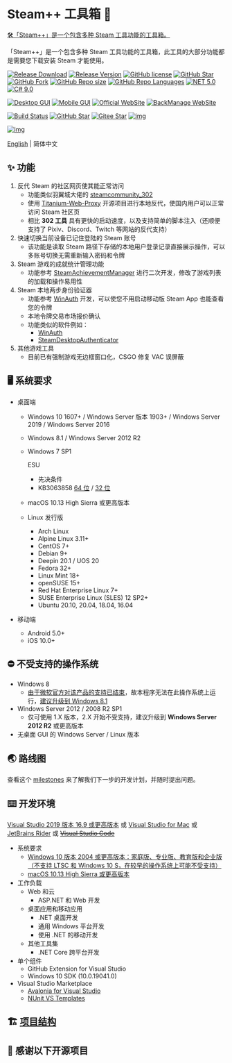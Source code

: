 # Steam++ 工具箱 🧰

[🛠「Steam++」是一个包含多种 Steam 工具功能的工具箱。](https://github.com/SteamTools-Team/SteamTools)

「Steam++」是一个包含多种 Steam 工具功能的工具箱，此工具的大部分功能都是需要您下载安装 Steam 才能使用。

[![Release Download](https://camo.githubusercontent.com/16024324be04987309996739fe5b4d819e6fdc6402b1c02c85768d1252a21361/68747470733a2f2f696d672e736869656c64732e696f2f6769746875622f646f776e6c6f6164732f726d6261646d696e2f537465616d546f6f6c732f6c61746573742f746f74616c3f7374796c653d666c61742d737175617265)](https://camo.githubusercontent.com/16024324be04987309996739fe5b4d819e6fdc6402b1c02c85768d1252a21361/68747470733a2f2f696d672e736869656c64732e696f2f6769746875622f646f776e6c6f6164732f726d6261646d696e2f537465616d546f6f6c732f6c61746573742f746f74616c3f7374796c653d666c61742d737175617265) [![Release Version](https://camo.githubusercontent.com/3529cdf32136d10e30151ff6cbb4849c8a017700b0331c61010d7e3bd67274aa/68747470733a2f2f696d672e736869656c64732e696f2f6769746875622f762f72656c656173652f726d6261646d696e2f537465616d546f6f6c733f7374796c653d666c61742d737175617265)](https://github.com/rmbadmin/SteamTools/releases/latest) [![GitHub license](https://camo.githubusercontent.com/745bddc3e0e2f48a5e8ffd5f7dc4e2d2c11ee272646e2a7d585b2a76253550db/68747470733a2f2f696d672e736869656c64732e696f2f6769746875622f6c6963656e73652f726d6261646d696e2f537465616d546f6f6c733f7374796c653d666c61742d737175617265)](https://github.com/SteamTools-Team/SteamTools/blob/develop/LICENSE) [![GitHub Star](https://camo.githubusercontent.com/45ceedec6ef8dd707ba156f27552fece634793ff44be9e03fcecae2aa763f7d4/68747470733a2f2f696d672e736869656c64732e696f2f6769746875622f73746172732f726d6261646d696e2f537465616d546f6f6c733f7374796c653d666c61742d737175617265)](https://github.com/rmbadmin/SteamTools/stargazers) [![GitHub Fork](https://camo.githubusercontent.com/a280eb46106cd0f081d31973695151d228bc4f3386e6b531a581e531c354f661/68747470733a2f2f696d672e736869656c64732e696f2f6769746875622f666f726b732f726d6261646d696e2f537465616d546f6f6c733f7374796c653d666c61742d737175617265)](https://github.com/rmbadmin/SteamTools/network/members) [![GitHub Repo size](https://camo.githubusercontent.com/5f1233eb89886ff7aa71a8ef8a0a33e7cba89b82450346bf9a49b8cf70985b39/68747470733a2f2f696d672e736869656c64732e696f2f6769746875622f7265706f2d73697a652f726d6261646d696e2f537465616d546f6f6c733f7374796c653d666c61742d73717561726526636f6c6f723d336362333731)](https://camo.githubusercontent.com/5f1233eb89886ff7aa71a8ef8a0a33e7cba89b82450346bf9a49b8cf70985b39/68747470733a2f2f696d672e736869656c64732e696f2f6769746875622f7265706f2d73697a652f726d6261646d696e2f537465616d546f6f6c733f7374796c653d666c61742d73717561726526636f6c6f723d336362333731) [![GitHub Repo Languages](https://camo.githubusercontent.com/fad21e7b821dd8ac26e689a12118390b505f8c7ee5999f31c48c52527dc7d31f/68747470733a2f2f696d672e736869656c64732e696f2f6769746875622f6c616e6775616765732f746f702f537465616d546f6f6c732d5465616d2f537465616d546f6f6c733f7374796c653d666c61742d737175617265)](https://github.com/SteamTools-Team/SteamTools/search?l=c%23) [![NET 5.0](https://camo.githubusercontent.com/f98be9f56346ba47d10afaa9cc3024127b6de309e8dc04accdf49725e7c86434/68747470733a2f2f696d672e736869656c64732e696f2f62616467652f646f746e65742d352e302d707572706c652e7376673f7374796c653d666c61742d73717561726526636f6c6f723d353132626434)](https://docs.microsoft.com/zh-cn/dotnet/core/dotnet-five) [![C# 9.0](https://camo.githubusercontent.com/48c6bc4fc44185450a6d9218978732e71756f4aec91859093453a759442ce266/68747470733a2f2f696d672e736869656c64732e696f2f62616467652f632532332d392e302d627269676874677265656e2e7376673f7374796c653d666c61742d73717561726526636f6c6f723d366461383661)](https://docs.microsoft.com/zh-cn/dotnet/csharp/whats-new/csharp-9)

[![Desktop GUI](https://camo.githubusercontent.com/0634d9b0f0706e52020b07eb19aa400c4e17b5adeb9c517614172fde35eddf89/68747470733a2f2f696d672e736869656c64732e696f2f62616467652f677569406465736b746f702d4176616c6f6e696155492d707572706c652e7376673f7374796c653d666c61742d73717561726526636f6c6f723d386334356162)](https://github.com/AvaloniaUI/Avalonia) [![Mobile GUI](https://camo.githubusercontent.com/07aa1e26987fe028e27c23cea1c6d6a4a44ac3c293474a1f243e3ae135bd94c5/68747470733a2f2f696d672e736869656c64732e696f2f62616467652f677569406d6f62696c652d58616d6172696e2e466f726d732d626c75652e7376673f7374796c653d666c61742d73717561726526636f6c6f723d333439386462)](https://github.com/xamarin/Xamarin.Forms) [![Official WebSite](https://camo.githubusercontent.com/7349e059910232d630ad799888f54815463dfa0279c4e12d33f2617d5a98a8a1/68747470733a2f2f696d672e736869656c64732e696f2f62616467652f77656273697465406f6666696369616c2d416e7425323044657369676e2532306f6625323052656163742d626c75652e7376673f7374796c653d666c61742d73717561726526636f6c6f723d363164616662)](https://github.com/ant-design/ant-design) [![BackManage WebSite](https://camo.githubusercontent.com/3b9ba9e257d222fa7347aee938166857c1ad170095fb2f6194d26f1d1a076ecf/68747470733a2f2f696d672e736869656c64732e696f2f62616467652f77656273697465406261636b5f6d616e6167652d416e7425323044657369676e2532306f66253230426c617a6f722d707572706c652e7376673f7374796c653d666c61742d73717561726526636f6c6f723d353132626434)](https://github.com/ant-design-blazor/ant-design-blazor)

[![Build Status](https://camo.githubusercontent.com/3a1ccb5382d9b1f6e576bae6dd46e5d4cc3a083e120222f42493d9e43b703dc4/68747470733a2f2f696d672e736869656c64732e696f2f656e64706f696e742e7376673f75726c3d6874747073253341253246253246616374696f6e732d62616467652e6174726f782e646576253246537465616d546f6f6c732d5465616d253246537465616d546f6f6c732532466261646765253346726566253344646576656c6f70267374796c653d666c61742d737175617265)](https://actions-badge.atrox.dev/SteamTools-Team/SteamTools/goto?ref=develop) [![GitHub Star](https://camo.githubusercontent.com/0e87312034da07d74191156c2224fd7307fa86568bddd2cc44af2b8679361e93/68747470733a2f2f696d672e736869656c64732e696f2f6769746875622f73746172732f726d6261646d696e2f537465616d546f6f6c732e7376673f7374796c653d736f6369616c)](https://github.com/SteamTools-Team/SteamTools) [![Gitee Star](https://camo.githubusercontent.com/4094d8252ed0035c31f0711891dccec0daeff13261bb0f59093c85836c05af4b/68747470733a2f2f67697465652e636f6d2f726d6267616d652f537465616d546f6f6c732f62616467652f737461722e737667)](https://gitee.com/rmbgame/SteamTools) [![img](https://camo.githubusercontent.com/97f3fc6f1b1080e7233014e57f06b411719802c141dcb4f02f448d393da00f26/68747470733a2f2f696d672e736869656c64732e696f2f62616467652f51512545372542452541342d3437393033363433392d626c75652e7376673f7374796c653d666c61742d73717561726526636f6c6f723d313262376635)](https://jq.qq.com/?_wv=1027&k=MWH729dD)

[![img](https://github.com/SteamTools-Team/SteamTools/raw/develop/resources/screenshots.jpg)](https://github.com/SteamTools-Team/SteamTools/blob/develop/resources/screenshots.jpg)

[English](https://github.com/SteamTools-Team/SteamTools/blob/develop/README.en.md) | 简体中文

## ✨ 功能

1. 反代 Steam 的社区网页使其能正常访问
   - 功能类似羽翼城大佬的 [steamcommunity_302](https://www.dogfight360.com/blog/686/)
   - 使用 [Titanium-Web-Proxy](https://github.com/justcoding121/Titanium-Web-Proxy) 开源项目进行本地反代，使国内用户可以正常访问 Steam 社区页
   - 相比 **302 工具** 具有更快的启动速度，以及支持简单的脚本注入（还顺便支持了 Pixiv、Discord、Twitch 等网站的反代支持）
2. 快速切换当前设备已记住登陆的 Steam 账号
   - 该功能是读取 Steam 路径下存储的本地用户登录记录直接展示操作，可以多账号切换无需重新输入密码和令牌
3. Steam 游戏的成就统计管理功能
   - 功能参考 [SteamAchievementManager](https://github.com/gibbed/SteamAchievementManager) 进行二次开发，修改了游戏列表的加载和操作易用性
4. Steam 本地两步身份验证器
   - 功能参考 [WinAuth](https://github.com/winauth/winauth) 开发，可以使您不用启动移动版 Steam App 也能查看您的令牌
   - 本地令牌交易市场报价确认
   - 功能类似的软件例如：
     - [WinAuth](https://github.com/winauth/winauth)
     - [SteamDesktopAuthenticator](https://github.com/Jessecar96/SteamDesktopAuthenticator)
5. 其他游戏工具
   - 目前已有强制游戏无边框窗口化，CSGO 修复 VAC 误屏蔽

## 🖥 系统要求

- 桌面端

  - Windows 10 1607+ / Windows Server 版本 1903+ / Windows Server 2019 / Windows Server 2016

  - Windows 8.1 / Windows Server 2012 R2

  - Windows 7 SP1

     

    ESU

    - 先决条件
    - KB3063858 [64 位](https://www.microsoft.com/zh-cn/download/details.aspx?id=47442) / [32 位](https://www.microsoft.com/zh-cn/download/details.aspx?id=47409)

  - macOS 10.13 High Sierra 或更高版本

  - Linux 发行版

    - Arch Linux
    - Alpine Linux 3.11+
    - CentOS 7+
    - Debian 9+
    - Deepin 20.1 / UOS 20
    - Fedora 32+
    - Linux Mint 18+
    - openSUSE 15+
    - Red Hat Enterprise Linux 7+
    - SUSE Enterprise Linux (SLES) 12 SP2+
    - Ubuntu 20.10, 20.04, 18.04, 16.04

- 移动端

  - Android 5.0+
  - iOS 10.0+

## ⛔ 不受支持的操作系统

- Windows 8
  - [由于微软官方对该产品的支持已结束](https://docs.microsoft.com/zh-cn/lifecycle/products/windows-8)，故本程序无法在此操作系统上运行，[建议升级到 Windows 8.1](https://support.microsoft.com/zh-cn/windows/从-windows-8-更新到-windows-8-1-17fc54a7-a465-6b5a-c1a0-34140afd0669)
- Windows Server 2012 / 2008 R2 SP1
  - 仅可使用 1.X 版本，2.X 开始不受支持，建议升级到 **Windows Server 2012 R2** 或更高版本
- 无桌面 GUI 的 Windows Server / Linux 版本

## 🌏 路线图

查看这个 [milestones](https://github.com/SteamTools-Team/SteamTools/milestones) 来了解我们下一步的开发计划，并随时提出问题。

## ⌨️ 开发环境

[Visual Studio 2019 版本 16.9 或更高版本](https://visualstudio.microsoft.com/zh-hans/vs/) 或 [Visual Studio for Mac](https://visualstudio.microsoft.com/zh-hans/vs/mac/) 或 [JetBrains Rider](https://www.jetbrains.com/rider/) 或 ~~[Visual Studio Code](https://code.visualstudio.com/)~~

- 系统要求
  - [Windows 10 版本 2004 或更高版本：家庭版、专业版、教育版和企业版（不支持 LTSC 和 Windows 10 S，在较早的操作系统上可能不受支持）](https://docs.microsoft.com/zh-cn/visualstudio/releases/2019/system-requirements)
  - [macOS 10.13 High Sierra 或更高版本](https://docs.microsoft.com/zh-cn/visualstudio/productinfo/vs2019-system-requirements-mac)
- 工作负载
  - Web 和云
    - ASP.NET 和 Web 开发
  - 桌面应用和移动应用
    - .NET 桌面开发
    - 通用 Windows 平台开发
    - 使用 .NET 的移动开发
  - 其他工具集
    - .NET Core 跨平台开发
- 单个组件
  - GitHub Extension for Visual Studio
  - Windows 10 SDK (10.0.19041.0)
- Visual Studio Marketplace
  - [Avalonia for Visual Studio](https://marketplace.visualstudio.com/items?itemName=AvaloniaTeam.AvaloniaforVisualStudio)
  - [NUnit VS Templates](https://marketplace.visualstudio.com/items?itemName=NUnitDevelopers.NUnitTemplatesforVisualStudio)

## 🏗️ [项目结构](https://github.com/SteamTools-Team/SteamTools/blob/develop/src/README.md)

## 📄 感谢以下开源项目